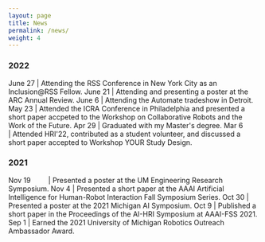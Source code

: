 ```yaml
---
layout: page
title: News
permalink: /news/
weight: 4
---
```



<style>
td, th {
   border: none!important;
}
</style>

### 2022

June 27 | Attending the RSS Conference in New York City as an Inclusion@RSS Fellow.
June 21 | Attending and presenting a poster at the ARC Annual Review.
June 6 | Attending the Automate tradeshow in Detroit.
May 23 | Attended the ICRA Conference in Philadelphia and presented a short paper accpeted to the Workshop on Collaborative Robots and the Work of the Future.
Apr 29 | Graduated with my Master's degree.
Mar 6 &nbsp; &nbsp; &nbsp; &nbsp; | Attended HRI'22, contributed as a student volunteer, and discussed a short paper accepted to Workshop YOUR Study Design.

### 2021

Nov 19 &nbsp; &nbsp; &nbsp; &nbsp; | Presented a poster at the UM Engineering Research Symposium.
Nov 4        | Presented a short paper at the AAAI Artificial Intelligence for Human-Robot Interaction Fall Symposium Series.
Oct 30       | Presented a poster at the 2021 Michigan AI Symposium.
Oct 9        | Published a short paper in the Proceedings of the AI-HRI Symposium at AAAI-FSS 2021.
Sep 1        | Earned the 2021 University of Michigan Robotics Outreach Ambassador Award.
